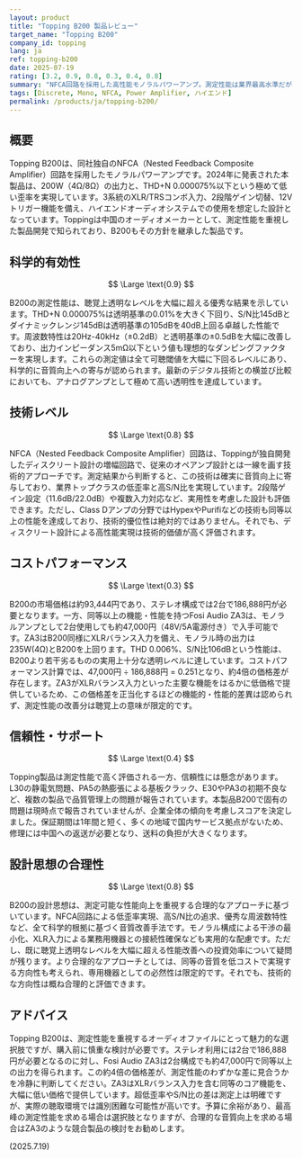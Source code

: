 ```yaml
---
layout: product
title: "Topping B200 製品レビュー"
target_name: "Topping B200"
company_id: topping
lang: ja
ref: topping-b200
date: 2025-07-19
rating: [3.2, 0.9, 0.8, 0.3, 0.4, 0.8]
summary: "NFCA回路を採用した高性能モノラルパワーアンプ。測定性能は業界最高水準だが、ステレオ構成時のコストパフォーマンスに課題が残る。"
tags: [Discrete, Mono, NFCA, Power Amplifier, ハイエンド]
permalink: /products/ja/topping-b200/
---
```

## 概要

Topping B200は、同社独自のNFCA（Nested Feedback Composite Amplifier）回路を採用したモノラルパワーアンプです。2024年に発表された本製品は、200W（4Ω/8Ω）の出力と、THD+N 0.000075%以下という極めて低い歪率を実現しています。3系統のXLR/TRSコンボ入力、2段階ゲイン切替、12Vトリガー機能を備え、ハイエンドオーディオシステムでの使用を想定した設計となっています。Toppingは中国のオーディオメーカーとして、測定性能を重視した製品開発で知られており、B200もその方針を継承した製品です。

## 科学的有効性

$$ \Large \text{0.9} $$

B200の測定性能は、聴覚上透明なレベルを大幅に超える優秀な結果を示しています。THD+N 0.000075%は透明基準の0.01%を大きく下回り、S/N比145dBとダイナミックレンジ145dBは透明基準の105dBを40dB上回る卓越した性能です。周波数特性は20Hz-40kHz（±0.2dB）と透明基準の±0.5dBを大幅に改善しており、出力インピーダンス5mΩ以下という値も理想的なダンピングファクターを実現します。これらの測定値は全て可聴閾値を大幅に下回るレベルにあり、科学的に音質向上への寄与が認められます。最新のデジタル技術との横並び比較においても、アナログアンプとして極めて高い透明性を達成しています。

## 技術レベル

$$ \Large \text{0.8} $$

NFCA（Nested Feedback Composite Amplifier）回路は、Toppingが独自開発したディスクリート設計の増幅回路で、従来のオペアンプ設計とは一線を画す技術的アプローチです。測定結果から判断すると、この技術は確実に音質向上に寄与しており、業界トップクラスの低歪率と高S/N比を実現しています。2段階ゲイン設定（11.6dB/22.0dB）や複数入力対応など、実用性を考慮した設計も評価できます。ただし、Class Dアンプの分野ではHypexやPurifiなどの技術も同等以上の性能を達成しており、技術的優位性は絶対的ではありません。それでも、ディスクリート設計による高性能実現は技術的価値が高く評価されます。

## コストパフォーマンス

$$ \Large \text{0.3} $$

B200の市場価格は約93,444円であり、ステレオ構成では2台で186,888円が必要となります。一方、同等以上の機能・性能を持つFosi Audio ZA3は、モノラルアンプとして2台使用しても約47,000円（48V/5A電源付き）で入手可能です。ZA3はB200同様にXLRバランス入力を備え、モノラル時の出力は235W(4Ω)とB200を上回ります。THD 0.006%、S/N比106dBという性能は、B200より若干劣るものの実用上十分な透明レベルに達しています。コストパフォーマンス計算では、47,000円 ÷ 186,888円 = 0.251となり、約4倍の価格差が存在します。ZA3がXLRバランス入力といった主要な機能をはるかに低価格で提供しているため、この価格差を正当化するほどの機能的・性能的差異は認められず、測定性能の改善分は聴覚上の意味が限定的です。

## 信頼性・サポート

$$ \Large \text{0.4} $$

Topping製品は測定性能で高く評価される一方、信頼性には懸念があります。L30の静電気問題、PA5の熱膨張による基板クラック、E30やPA3の初期不良など、複数の製品で品質管理上の問題が報告されています。本製品B200で固有の問題は現時点で報告されていませんが、企業全体の傾向を考慮しスコアを決定しました。保証期間は1年間と短く、多くの地域で国内サービス拠点がないため、修理には中国への返送が必要となり、送料の負担が大きくなります。

## 設計思想の合理性

$$ \Large \text{0.8} $$

B200の設計思想は、測定可能な性能向上を重視する合理的なアプローチに基づいています。NFCA回路による低歪率実現、高S/N比の追求、優秀な周波数特性など、全て科学的根拠に基づく音質改善手法です。モノラル構成による干渉の最小化、XLR入力による業務用機器との接続性確保なども実用的な配慮です。ただし、既に聴覚上透明なレベルを大幅に超える性能改善への投資効率について疑問が残ります。より合理的なアプローチとしては、同等の音質を低コストで実現する方向性も考えられ、専用機器としての必然性は限定的です。それでも、技術的な方向性は概ね合理的と評価できます。

## アドバイス

Topping B200は、測定性能を重視するオーディオファイルにとって魅力的な選択肢ですが、購入前に慎重な検討が必要です。ステレオ利用には2台で186,888円が必要となるのに対し、Fosi Audio ZA3は2台構成でも約47,000円で同等以上の出力を得られます。この約4倍の価格差が、測定性能のわずかな差に見合うかを冷静に判断してください。ZA3はXLRバランス入力を含む同等のコア機能を、大幅に低い価格で提供しています。超低歪率やS/N比の差は測定上は明確ですが、実際の聴取環境では識別困難な可能性が高いです。予算に余裕があり、最高峰の測定性能を求める場合は選択肢となりますが、合理的な音質向上を求める場合はZA3のような競合製品の検討をお勧めします。

(2025.7.19)